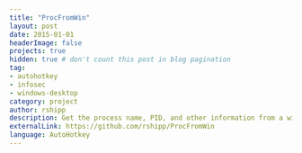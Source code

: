 ```yaml
---
title: "ProcFromWin"
layout: post
date: 2015-01-01
headerImage: false
projects: true
hidden: true # don't count this post in blog pagination
tag:
- autohotkey
- infosec
- windows-desktop
category: project
author: rshipp
description: Get the process name, PID, and other information from a window.
externalLink: https://github.com/rshipp/ProcFromWin
language: AutoHotkey
---
```

